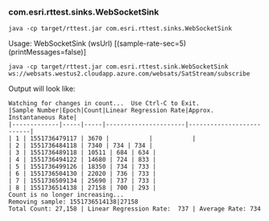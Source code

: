 ### com.esri.rttest.sinks.WebSocketSink

```
java -cp target/rttest.jar com.esri.rttest.sinks.WebSocketSink
```
Usage: WebSocketSink (wsUrl) [(sample-rate-sec=5) (printMessages=false)]

```
java -cp target/rttest.jar com.esri.rttest.sink.WebSocketSink ws://websats.westus2.cloudapp.azure.com/websats/SatStream/subscribe 
```

Output will look like:

```
Watching for changes in count...  Use Ctrl-C to Exit.
|Sample Number|Epoch|Count|Linear Regression Rate|Approx. Instantaneous Rate|
|-------------|-----|-----|----------------------|--------------------------|
| 1 | 1551736479117 | 3670 |           |           |
| 2 | 1551736484118 | 7340 | 734 | 734 |
| 3 | 1551736489118 | 10511 | 684 | 634 |
| 4 | 1551736494122 | 14680 | 724 | 833 |
| 5 | 1551736499126 | 18350 | 734 | 733 |
| 6 | 1551736504130 | 22020 | 736 | 733 |
| 7 | 1551736509134 | 25690 | 737 | 733 |
| 8 | 1551736514138 | 27158 | 700 | 293 |
Count is no longer increasing...
Removing sample: 1551736514138|27158
Total Count: 27,158 | Linear Regression Rate:  737 | Average Rate: 734
```

